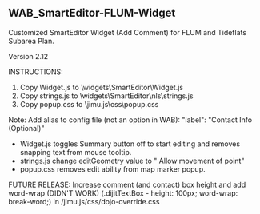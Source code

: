 ## WAB_SmartEditor-FLUM-Widget
Customized SmartEditor Widget (Add Comment) for FLUM and Tideflats Subarea Plan.

Version 2.12

INSTRUCTIONS:
1. Copy Widget.js to \widgets\SmartEditor\Widget.js
2. Copy strings.js to \widgets\SmartEditor\nls\strings.js 
3. Copy popup.css to \jimu.js\css\popup.css
   
Note: Add alias to config file (not an option in WAB):  "label": "Contact Info (Optional)"
* Widget.js toggles Summary button off to start editing and removes snapping text from mouse tooltip.
* strings.js change editGeometry value to " Allow movement of point"
* popup.css removes edit ability from map marker popup.

FUTURE RELEASE: Increase comment (and contact) box height and add word-wrap (DIDN'T WORK) (.dijitTextBox - height: 100px; word-wrap: break-word;) in /jimu.js/css/dojo-override.css

